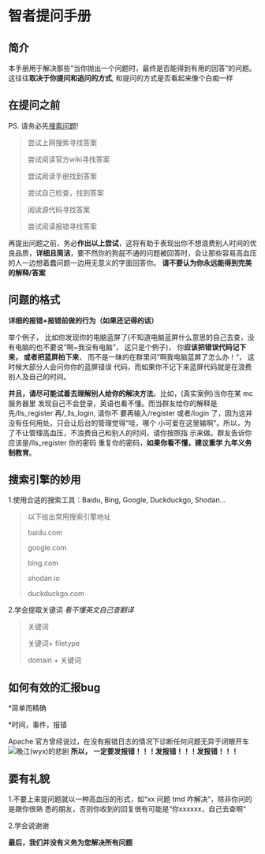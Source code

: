 # 智者提问手册

## 简介

本手册用于解决那些“当你抛出一个问题时，最终是否能得到有用的回答”的问题。这往往**取决于你提问和追问的方式**, 和提问的方式是否看起来像个白痴一样

## 在提问之前

PS. 请务必先<a href="javascript:seeerbaidu()">搜索问题</a>!

> 尝试上网搜索寻找答案
>
> 尝试阅读官方wiki寻找答案
>
> 尝试阅读手册找到答案
>
> 尝试自己检查，找到答案
>
> 阅读源代码寻找答案
>
> 尝试阅读报错寻找答案

再提出问题之前，务必**作出以上尝试**，这将有助于表现出你不想浪费别人时间的优良品质，**详细且简洁**，要不然你的狗屁不通的问题被回答时，会让那些容易高血压的人一边想着蠢问题一边用无意义的字面回答你。
**请不要认为你永远能得到完美的解释/答案**

## 问题的格式

**详细的报错+报错前做的行为（如果还记得的话）**

举个例子， 比如你发现你的电脑蓝屏了(不知道电脑蓝屏什么意思的自己去查，没有电脑的也不要说“啊~我没有电脑“， 这只是个例子)， 你****应该把错误代码记下来， 或者把蓝屏拍下来****， 而不是一昧的在群里问”啊我电脑蓝屏了怎么办！“， 这时候大部分人会问你你的蓝屏错误 代码，而如果你不记下来蓝屏代码就是在浪费别人及自己的时间。

****并且，请尽可能试着去理解别人给你的解决方法****。比如，(真实案例)当你在某 mc 服务器里 发现自己不会登录，英语也看不懂。而当群友给你的解释是先/lls_register 再/_lls_login, 请你不 要再输入/register 或者/login 了，因为这并没有任何用处。只会让后台的管理觉得“哇，哪个 小可爱在这里输啊”。所以，为了不让管理高血压，不浪费自己和别人的时间，请你按照指 示来做。群友告诉你应该是/lls_register 你的密码 重复你的密码，**如果你看不懂，建议重学 九年义务制教育**。

## 搜索引擎的妙用

1.使用合适的搜索工具：Baidu, Bing, Google, Duckduckgo, Shodan...

> 以下给出常用搜索引擎地址
>
> baidu.com
>
> google.com
>
> bing.com
>
> shodan.io
>
> duckduckgo.com

2.学会提取关键词  *看不懂英文自己查翻译*

> 关键词
>
> 关键词+ filetype
>
> domain + 关键词

## 如何有效的汇报bug

*简单而精确

*时间，事件，报错

Apache 官方曾经说过，在没有报错日志的情况下诊断任何问题无异于闭眼开车  
![晚江(wyx)的悲剧](https://i.postimg.cc/76wPpQ4X/792b14db7a3aa3687a3ef14f80c79c81480067936-jpg-1036w.webp)
****所以， 一定要发报错！！！发报错！！！发报错！！！****

## 要有礼貌

1.不要上来提问题就以一种高血压的形式，如“xx 问题 tmd 咋解决“，除非你问的是跟你很熟 悉的朋友，否则你收到的回复很有可能是”你xxxxxx，自己去查啊“

2.学会说谢谢

****最后，我们并没有义务为您解决所有问题****
